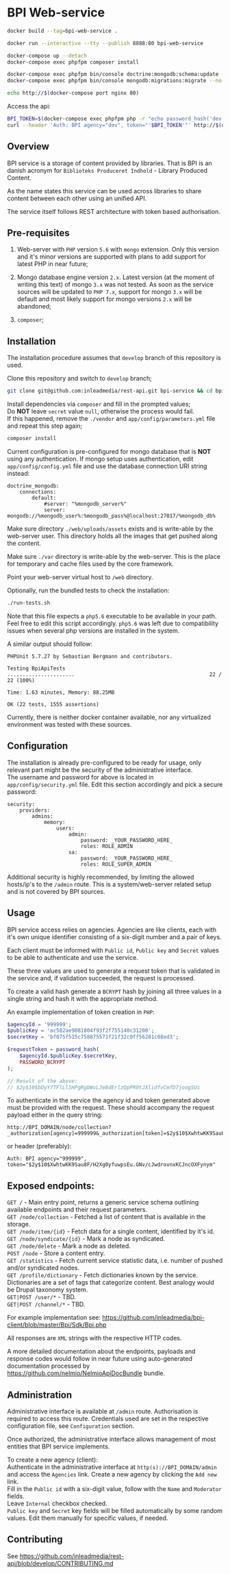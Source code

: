 BPI Web-service
========

```sh
docker build --tag=bpi-web-service .
```

```sh
docker run --interactive --tty --publish 8888:80 bpi-web-service
```

```sh
docker-compose up --detach
docker-compose exec phpfpm composer install

docker-compose exec phpfpm bin/console doctrine:mongodb:schema:update
docker-compose exec phpfpm bin/console mongodb:migrations:migrate --no-interaction

echo http://$(docker-compose port nginx 80)
```

Access the api:

```sh
BPI_TOKEN=$(docker-compose exec phpfpm php -r "echo password_hash('dev'.'dev'.'dev', PASSWORD_BCRYPT);")
curl --header 'Auth: BPI agency="dev", token="'$BPI_TOKEN'"' http://$(docker-compose port nginx 80)/node/collection
```

Overview
--------
BPI service is a storage of content provided by libraries. That is BPI is an
danish acronym for `Biblioteks Produceret Indhold` - Library Produced Content.

As the name states this service can be used across libraries to share content
between each other using an unified API.

The service itself follows REST architecture with token based authorisation.

Pre-requisites
--------
1. Web-server with `PHP` version `5.6` with `mongo` extension. Only this
version and it's minor versions are supported with plans to add support
for latest PHP in near future;

2. Mongo database engine version `2.x`. Latest version (at the moment of
writing this text) of mongo `3.x` was not tested. As soon as the service
sources will be updated to `PHP 7.x`, support for mongo `3.x` will
be default and most likely support for mongo versions `2.x` will be abandoned;

3. `composer`;

Installation
--------
The installation procedure assumes that `develop` branch of this repository
is used.

Clone this repository and switch to `develop` branch;
```bash
git clone git@github.com:inleadmedia/rest-api.git bpi-service && cd bpi-service && git checkout develop
```
Install dependencies via `composer` and fill in the prompted values;  
Do **NOT** leave `secret` value `null`, otherwise the process would fail.  
If this happened, remove the `./vendor` and `app/config/parameters.yml` file
and repeat this step again;
```bash
composer install
```

Current configuration is pre-configured for mongo database that is **NOT**
using any authentication. If mongo setup uses authentication, edit
`app/config/config.yml` file and use the database connection URI string
instead:
```
doctrine_mongodb:
    connections:
        default:
            #server: "%mongodb_server%"
            server: mongodb://%mongodb_user%:%mongodb_pass%@localhost:27017/%mongodb_db%
```

Make sure directory `./web/uploads/assets` exists and is write-able by the
web-server user. This directory holds all the images that get pushed
along the content.

Make sure `./var` directory is write-able by the web-server. This is the place
for temporary and cache files used by the core framework.

Point your web-server virtual host to `/web` directory.

Optionally, run the bundled tests to check the installation:
```bash
./run-tests.sh
```

Note that this file expects a `php5.6` executable to be available in your path.
Feel free to edit this script accordingly. `php5.6` was left due to
compatibility issues when several php versions are installed in the system.

A similar output should follow:
```
PHPUnit 5.7.27 by Sebastian Bergmann and contributors.

Testing BpiApiTests
......................                                            22 / 22 (100%)

Time: 1.63 minutes, Memory: 88.25MB

OK (22 tests, 1555 assertions)
```

Currently, there is neither docker container available, nor any virtualized
environment was tested with these sources.

Configuration
--------
The installation is already pre-configured to be ready for usage, only
relevant part might be the security of the administrative interface.  
The username and password for above is located in `app/config/security.yml`
file.
Edit this section accordingly and pick a secure password:
```
security:
    providers:
        admins:
            memory:
                users:
                    admin:
                        password: _YOUR_PASSWORD_HERE_
                        roles: ROLE_ADMIN
                    sa:
                        password: _YOUR_PASSWORD_HERE_
                        roles: ROLE_SUPER_ADMIN

```

Additional security is highly recommended, by limiting the allowed hosts/ip's
to the `/admin` route. This is a system/web-server related setup and is not
covered by BPI sources.

Usage
--------
BPI service access relies on agencies. Agencies are like clients,
each with it's own unique identifier consisting of a six-digit number and
a pair of keys.

Each client must be informed with `Public id`, `Public key` and `Secret`
values to be able to authenticate and use the service.

These three values are used to generate a request token that is validated
in the service and, if validation succeeded, the request is processed.

To create a valid hash generate a `BCRYPT` hash by joining all three values
in a single string and hash it with the appropriate method.

An example implementation of token creation in `PHP`:
```php
$agencyId = '999999';
$publicKey = 'ac582ae9081804f93f2f755140c31200';
$secretKey = 'bf075f515c758875571f21f32c0ff56281c08ed3';

$requestToken = password_hash(
    $agencyId.$publicKey.$secretKey,
    PASSWORD_BCRYPT
);

// Result of the above:
// $2y$10$bDyY7TFlLl5HPgRgbWvLJe8dErlzQpPR0tJXlidfvCmfD7joogSUi
```

To authenticate in the service the agency id and token generated above must
be provided with the request. These should accompany the request payload
either in the query string:
```
http://BPI_DOMAIN/node/collection?_authorization[agency]=999999&_authorization[token]=$2y$10$XwhtwKK9Sau8F/H2Xg0yfuwpsEu.GNv/cJwdrovnxKCJncOXFynym
```
or header (preferably):
```
Auth: BPI agency="999999", token="$2y$10$XwhtwKK9Sau8F/H2Xg0yfuwpsEu.GNv/cJwdrovnxKCJncOXFynym"
```

Exposed endpoints:
--------
`GET /` - Main entry point, returns a generic service schema outlining available
endpoints and their request parameters.  
`GET /node/collection` - Fetched a list of content that is available in the
storage.  
`GET /node/item/{id}` - Fetch data for a single content, identified by it's id.  
`GET /node/syndicate/{id}` - Mark a node as syndicated.  
`GET /node/delete` - Mark a node as deleted.  
`POST /node` - Store a content entry.  
`GET /statistics` - Fetch current service statistic data, i.e. number of pushed
and/or syndicated nodes.  
`GET /profile/dictionary` - Fetch dictionaries known by the service.
Dictionaries are a set of tags that categorize content. Best analogy would
be Drupal taxonomy system.  
`GET|POST /user/*` - TBD.  
`GET|POST /channel/*` - TBD.

For example implementation see: https://github.com/inleadmedia/bpi-client/blob/master/Bpi/Sdk/Bpi.php

All responses are `XML` strings with the respective HTTP codes.

A more detailed documentation about the endpoints, payloads and response codes
would follow in near future using auto-generated documentation processed by
https://github.com/nelmio/NelmioApiDocBundle bundle.

Administration
--------
Administrative interface is available at `/admin` route. Authorisation is
required to access this route. Credentials used are set in the respective
configuration file, see `Configuration` section.

Once authorized, the administrative interface allows management of most
entities that BPI service implements.

To create a new agency (client):  
Authenticate in the administrative interface at `http(s)://BPI_DOMAIN/admin` and
access the `Agencies` link. Create a new agency by clicking the `Add new` link.  
Fill in the `Public id` with a six-digit value, follow with the `Name` and
`Moderator` fields.  
Leave `Internal` checkbox checked.  
`Public key` and `Secret` key fields will be filled automatically by some
random values. Edit them manually for specific values, if needed.  

Contributing
--------
See https://github.com/inleadmedia/rest-api/blob/develop/CONTRIBUTING.md
